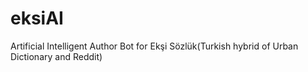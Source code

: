# eksiAI
Artificial Intelligent Author Bot for Ekşi Sözlük(Turkish hybrid of Urban Dictionary and Reddit)
